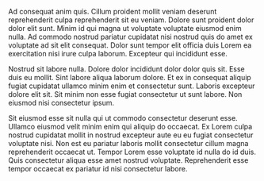 Ad consequat anim quis. Cillum proident mollit veniam deserunt reprehenderit culpa reprehenderit sit eu veniam. Dolore sunt proident dolor dolor elit sunt. Minim id qui magna ut voluptate voluptate eiusmod enim nulla. Ad commodo nostrud pariatur cupidatat nisi nostrud quis do amet ex voluptate ad sit elit consequat. Dolor sunt tempor elit officia duis Lorem ea exercitation nisi irure culpa laborum. Excepteur qui incididunt esse.

Nostrud sit labore nulla. Dolore dolor incididunt dolor dolor quis sit. Esse duis eu mollit. Sint labore aliqua laborum dolore. Et ex in consequat aliquip fugiat cupidatat ullamco minim enim et consectetur sunt. Laboris excepteur dolore elit sit. Sit minim non esse fugiat consectetur ut sunt labore. Non eiusmod nisi consectetur ipsum.

Sit eiusmod esse sit nulla qui ut commodo consectetur deserunt esse. Ullamco eiusmod velit minim enim qui aliquip do occaecat. Ex Lorem culpa nostrud cupidatat mollit in nostrud excepteur aute eu eu fugiat consectetur voluptate nisi. Non est eu pariatur laboris mollit consectetur cillum magna reprehenderit occaecat ut. Tempor Lorem esse voluptate id nulla do id duis. Quis consectetur aliqua esse amet nostrud voluptate. Reprehenderit esse tempor occaecat ex pariatur id nisi consectetur labore.
